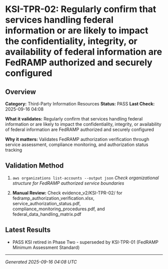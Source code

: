 # KSI-TPR-02: Regularly confirm that services handling federal information or are likely to impact the confidentiality, integrity, or availability of federal information are FedRAMP authorized and securely configured

## Overview

**Category:** Third-Party Information Resources
**Status:** PASS
**Last Check:** 2025-09-16 04:08

**What it validates:** Regularly confirm that services handling federal information or are likely to impact the confidentiality, integrity, or availability of federal information are FedRAMP authorized and securely configured

**Why it matters:** Validates FedRAMP authorization verification through service assessment, compliance monitoring, and authorization status tracking

## Validation Method

1. `aws organizations list-accounts --output json`
   *Check organizational structure for FedRAMP authorized service boundaries*

2. **Manual Review:** Check evidence_v2/KSI-TPR-02/ for fedramp_authorization_verification.xlsx, service_authorization_status.pdf, compliance_monitoring_procedures.pdf, and federal_data_handling_matrix.pdf

## Latest Results

- PASS KSI retired in Phase Two - superseded by KSI-TPR-01 (FedRAMP Minimum Assessment Standard)

---
*Generated 2025-09-16 04:08 UTC*